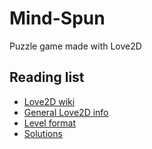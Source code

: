 # Mind-Spun

Puzzle game made with Love2D

## Reading list

- [Love2D wiki](https://www.love2d.org/wiki/Main_Page)
- [General Love2D info](http://gamedevelopment.tutsplus.com/articles/how-to-learn-love-love2d--gamedev-4331)
- [Level format](http://webspace.ship.edu/deensley/flash/LeapinLizards.html)
- [Solutions](http://webspace.ship.edu/deensley/flash/Lizards.pdf)
